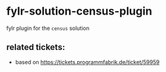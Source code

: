 # fylr-solution-census-plugin

fylr plugin for the `census` solution
## related tickets:

- based on https://tickets.programmfabrik.de/ticket/59959

